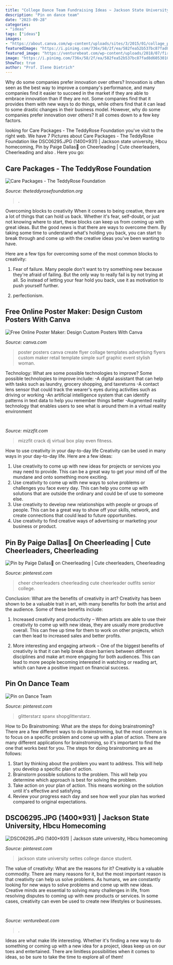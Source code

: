 ```yaml
---
title: "College Dance Team Fundraising Ideas ~ Jackson State University Settes College Dance Student"
description: "Pin on dance team"
date: "2023-09-28"
categories:
- "ideas"
tags: ["ideas"]
images:
- "https://about.canva.com/wp-content/uploads/sites/3/2015/01/collage_poster.png"
featuredImage: "https://i.pinimg.com/736x/58/2f/ea/582fea52b537bc87fad8d6053010f80a.jpg"
featured_image: "https://venturebeat.com/wp-content/uploads/2018/07/fireworks_by_grucci.png?w=800"
image: "https://i.pinimg.com/736x/58/2f/ea/582fea52b537bc87fad8d6053010f80a.jpg"
ShowToc: true
author: "Prof. Ilene Dietrich"
---
```



Why do some companies prefer innovation over others?
Innovation is often seen as the best way to improve a company's performance, and many companies find it easier to succeed in the market if they are able to embrace innovation than if they are not. Some companies find that it provides them with new ways to do things, while others find that it can lead to some drastic changes in their business model. However, why do some companies prefer innovation over others? It all comes down to a few key factors.

	

		
looking for Care Packages - The TeddyRose Foundation you've visit to the right web. We have 7 Pictures about Care Packages - The TeddyRose Foundation like DSC06295.JPG (1400×931) | Jackson state university, Hbcu homecoming, Pin by Paige Dallas🥀 on Cheerleading | Cute cheerleaders, Cheerleading and also . Here you go:
		
    
## Care Packages - The TeddyRose Foundation

<img loading=lazy src="https://www.theteddyrosefoundation.org/wp-content/uploads/2020/11/Care-Package-640x640.jpg" onerror="this.onerror=null;this.src='https://tse2.mm.bing.net/th?id=OIP._1rs82K3_HiQDQnOyPke_wHaHa&amp;pid=15.1';" alt="Care Packages - The TeddyRose Foundation">

_Source: theteddyrosefoundation.org_

>. 

	

Overcoming blocks to creativity
When it comes to being creative, there are a lot of things that can hold us back. Whether it's fear, self-doubt, or just not knowing where to start, these blocks can keep us from coming up with great ideas.
But the good news is that there are ways to overcome them. By taking some time to understand what's holding you back, you can start to break through and come up with the creative ideas you've been wanting to have.

Here are a few tips for overcoming some of the most common blocks to creativity:

1. Fear of failure. Many people don't want to try something new because they're afraid of failing. But the only way to really fail is by not trying at all. So instead of letting your fear hold you back, use it as motivation to push yourself further.

2. perfectionism.

    
## Free Online Poster Maker: Design Custom Posters With Canva

<img loading=lazy src="https://about.canva.com/wp-content/uploads/sites/3/2015/01/collage_poster.png" onerror="this.onerror=null;this.src='https://tse4.mm.bing.net/th?id=OIP.2nwAdYkMpadUfdDfXNi6RAHaJ4&amp;pid=15.1';" alt="Free Online Poster Maker: Design Custom Posters With Canva">

_Source: canva.com_

>poster posters canva create flyer collage templates advertising flyers custom maker retail template simple surf graphic event stylish woman. 

	

Technology: What are some possible technologies to improve?
Some possible technologies to improve include: 
-A digital assistant that can help with tasks such as laundry, grocery shopping, and taxreturns 
-A contact lens sensor that could track the wearer's eyes during activities such as driving or working 
-An artificial intelligence system that can identify patterns in text data to help you remember things better 
-Augmented reality technology that enables users to see what is around them in a virtual reality environment

    
## 

<img loading=lazy src="http://mizzfit.com/Public/Files/post/bianca_jade_quarterly_subscription_box_fitness_e34e6fdcae.jpg" onerror="this.onerror=null;this.src='https://tse4.mm.bing.net/th?id=OIP.GmBFO1--zavRAXuEwWNTUgHaE5&amp;pid=15.1';" alt="">

_Source: mizzfit.com_

>mizzfit crack dj virtual box play even fitness. 

	

How to use creativity in your day-to-day life
Creativity can be used in many ways in your day-to-day life. Here are a few ideas: 
1. Use creativity to come up with new ideas for projects or services you may need to provide. This can be a great way to get your mind off of the mundane and onto something more exciting. 
2. Use creativity to come up with new ways to solve problems or challenges you face every day. This can help you come up with solutions that are outside the ordinary and could be of use to someone else. 
3. Use creativity to develop new relationships with people or groups of people. This can be a great way to show off your skills, network, and create connections that could lead to future opportunities. 
4. Use creativity to find creative ways of advertising or marketing your business or product.

    
## Pin By Paige Dallas🥀 On Cheerleading | Cute Cheerleaders, Cheerleading

<img loading=lazy src="https://i.pinimg.com/736x/05/0c/1d/050c1de78623b6820e941d5fc1b2c37b.jpg" onerror="this.onerror=null;this.src='https://tse1.mm.bing.net/th?id=OIP.zUorptFqR7kjNnfz74CVNQHaJ3&amp;pid=15.1';" alt="Pin by Paige Dallas🥀 on Cheerleading | Cute cheerleaders, Cheerleading">

_Source: pinterest.com_

>cheer cheerleaders cheerleading cute cheerleader outfits senior college. 

	

Conclusion: What are the benefits of creativity in art?
Creativity has been shown to be a valuable trait in art, with many benefits for both the artist and the audience. Some of these benefits include:
1. Increased creativity and productivity – When artists are able to use their creativity to come up with new ideas, they are usually more productive overall. This can free up time for them to work on other projects, which can then lead to increased sales and better profits.

2. More interesting and engaging artwork – One of the biggest benefits of creativity is that it can help break down barriers between different disciplines and make art more engaging for both audiences. This can lead to more people becoming interested in watching or reading art, which can have a positive impact on financial success.


    
## Pin On Dance Team

<img loading=lazy src="https://i.pinimg.com/736x/58/2f/ea/582fea52b537bc87fad8d6053010f80a.jpg" onerror="this.onerror=null;this.src='https://tse1.mm.bing.net/th?id=OIP.095eyQtIlyI-7ze45DrhYwHaLI&amp;pid=15.1';" alt="Pin on Dance Team">

_Source: pinterest.com_

>glitterstarz spanx shopglitterstarz. 

	

How to Do Brainstroming: What are the steps for doing brainstroming?
There are a few different ways to do brainstroming, but the most common is to focus on a specific problem and come up with a plan of action. There are many different applications for brainstroming, so it's important to find the one that works best for you. The steps for doing brainstroming are as follows: 
1. Start by thinking about the problem you want to address. This will help you develop a specific plan of action.
2. Brainstorm possible solutions to the problem. This will help you determine which approach is best for solving the problem.
3. Take action on your plan of action. This means working on the solution until it's effective and satisfying. 
4. Review your progress each day and see how well your plan has worked compared to original expectations.

    
## DSC06295.JPG (1400×931) | Jackson State University, Hbcu Homecoming

<img loading=lazy src="https://i.pinimg.com/736x/93/8c/18/938c1858c72b12fc653321cc1f88d304.jpg" onerror="this.onerror=null;this.src='https://tse3.mm.bing.net/th?id=OIP.O8AKnHhf1k8XuYVxJgustwHaE6&amp;pid=15.1';" alt="DSC06295.JPG (1400×931) | Jackson state university, Hbcu homecoming">

_Source: pinterest.com_

>jackson state university settes college dance student. 

	

The value of creativity: What are the reasons for it?
Creativity is a valuable commodity. There are many reasons for it, but the most important reason is that creativity can help us solve problems. As humans, we are constantly looking for new ways to solve problems and come up with new ideas. Creative minds are essential to solving many challenges in life, from resolving disputes to coming up with new products or services. In some cases, creativity can even be used to create new lifestyles or businesses.

    
## 

<img loading=lazy src="https://venturebeat.com/wp-content/uploads/2018/07/fireworks_by_grucci.png?w=800" onerror="this.onerror=null;this.src='https://tse3.mm.bing.net/th?id=OIP.m5dUZh8xS0QJ_q8ju3DozAHaEM&amp;pid=15.1';" alt="">

_Source: venturebeat.com_

>. 

	

Ideas are what make life interesting. Whether it's finding a new way to do something or coming up with a new idea for a project, ideas keep us on our toes and entertained. There are limitless possibilities when it comes to ideas, so be sure to take the time to explore all of them!

